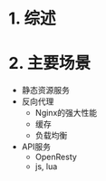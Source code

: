 # 1. 综述

# 2. 主要场景

- 静态资源服务
- 反向代理
  - Nginx的强大性能
  - 缓存
  - 负载均衡
- API服务
  - OpenResty
  - js, lua


 